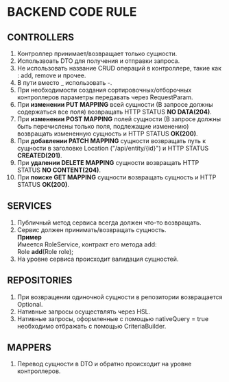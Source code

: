 # BACKEND CODE RULE

## CONTROLLERS

1. Контроллер принимает/возвращает только сущности.
2. Использвоать DTO для получения и отправки запроса.
3. Не использовать название CRUD операций в контроллере, такие как : add, remove и прочее.
4. В пути вместо _ использовать -.
5. При необходимости создания сортировочных/отборочных контроллеров параметры передавать через RequestParam.
6. При **изменении PUT MAPPING** всей сущности (В запросе должны содержаться все поля) возвращать HTTP STATUS **NO DATA(204)**.
7. При **изменении POST MAPPING** полей сущности (В запросе должны быть перечислены только поля, подлежащие изменению) возвращать измененную сущность и HTTP STATUS **OK(200)**.
8. При **добавлении PATCH MAPPING** сущности возвращать путь к сущности в заголовке Location ("/api/entity/{id}") и HTTP STATUS **CREATED(201)**.
9. При **удалении DELETE MAPPING** сущности возвращать HTTP STATUS **NO CONTENT(204)**.
10. При **поиске GET MAPPING** сущности возвращать сущность и HTTP STATUS **OK(200)**.

## SERVICES
1. Публичный метод сервиса всегда должен что-то возвращать.
2. Сервис должен принимать/возвращать сущность.   
  **Пример**    
  Имеется RoleService, контракт его метода add:    
  Role **add**(Role role);
3. На уровне сервиса происходит валидация сущностей.

## REPOSITORIES

1. При возвращении одиночной сущности в репозитории возвращается Optional.
2. Нативные запросы осуществлять через HSL.
3. Нативные запросы, оформленные с помощью nativeQuery = true необходимо отбражать с помощью CriteriaBuilder.

## MAPPERS

1. Перевод сущности в DTO и обратно происходит на уровне контроллеров.
